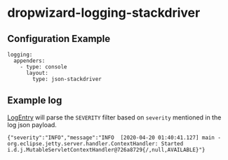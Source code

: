 # dropwizard-logging-stackdriver

## Configuration Example

```aidl
logging:
  appenders:
    - type: console
      layout:
        type: json-stackdriver
```

## Example log

[LogEntry](https://cloud.google.com/logging/docs/reference/v2/rest/v2/LogEntry) will parse
the `SEVERITY` filter based on `severity` mentioned in the log json payload.

```aidl
{"severity":"INFO","message":"INFO  [2020-04-20 01:40:41.127] main - org.eclipse.jetty.server.handler.ContextHandler: Started i.d.j.MutableServletContextHandler@726a8729{/,null,AVAILABLE}"}
```